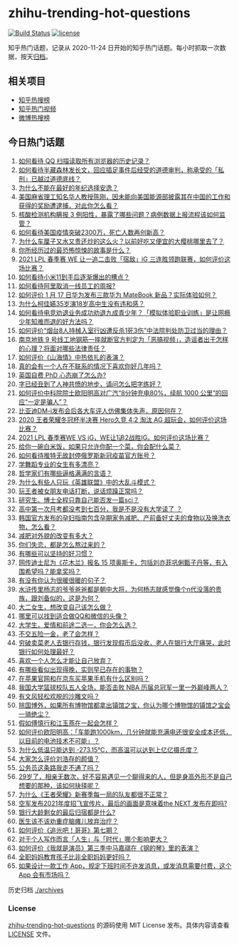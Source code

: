 # zhihu-trending-hot-questions

[![Build Status](https://github.com/justjavac/zhihu-trending-hot-questions/workflows/ci/badge.svg?branch=master)](https://github.com/justjavac/zhihu-trending-hot-questions/actions)
[![license](https://img.shields.io/github/license/justjavac/zhihu-trending-hot-questions)](https://github.com/justjavac/zhihu-trending-hot-questions/blob/master/LICENSE)

知乎热门话题，记录从 2020-11-24 日开始的知乎热门话题。每小时抓取一次数据，按天[归档](./archives)。

## 相关项目

- [知乎热搜榜](https://github.com/justjavac/zhihu-trending-top-search)
- [知乎热门视频](https://github.com/justjavac/zhihu-trending-hot-video)
- [微博热搜榜](https://github.com/justjavac/weibo-trending-hot-search)

## 今日热门话题

<!-- BEGIN -->
<!-- 最后更新时间 Mon Jan 18 2021 06:16:21 GMT+0800 (CST) -->
1. [如何看待 QQ 扫描读取所有浏览器的历史记录？](https://www.zhihu.com/question/439768601)
1. [如何看待半藏森林发长文，回应插足事件后经受的道德审判，称承受的「私刑」已越过道德底线？](https://www.zhihu.com/question/439844239)
1. [为什么不能在最好的年纪选择安逸？](https://www.zhihu.com/question/433551479)
1. [美国麻省理工知名华人教授陈刚，因未能向美国能源部披露其在中国的工作和获得的奖励遭逮捕，对此你怎么看？](https://www.zhihu.com/question/439471910)
1. [核酸检测机构瞒报 3 例阳性，暴露了哪些问题？病例数据上报流程该如何监管？](https://www.zhihu.com/question/439833126)
1. [如何看待美国疫情突破2300万，死亡人数再创新高？](https://www.zhihu.com/question/439147106)
1. [为什么车厘子又水又贵还炒的这么火？以前好吃又便宜的大樱桃哪里去了？](https://www.zhihu.com/question/390722002)
1. [你所经历过的最恐怖惊悚的故事是什么？](https://www.zhihu.com/question/21490596)
1. [2021 LPL 春季赛 WE 让一追二击败「宿敌」iG 三连胜领跑联赛，如何评价这场比赛？](https://www.zhihu.com/question/439857085)
1. [如何看待小米11到手后逐渐爆出的槽点？](https://www.zhihu.com/question/438478856)
1. [如何看待阿里取消一线员工的周报?](https://www.zhihu.com/question/407016117)
1. [如何评价 1 月 17 日华为发布三款华为 MateBook 新品？实际体验如何？](https://www.zhihu.com/question/439804938)
1. [为什么柯佳嬿35岁演18岁高中生没有违和感？](https://www.zhihu.com/question/438957474)
1. [如何看待电竞劝退业务成功劝退九成青少年？「模拟体验职业训练」是让网瘾少年知难而退的好方法吗？](https://www.zhihu.com/question/439147407)
1. [如何评价“烟台8人持械入室行凶遭反杀1死3伤”中法院判处防卫过当的理由？](https://www.zhihu.com/question/439477371)
1. [南京地铁 9 号线工地钢筋一摔就断官方判定为「恶搞视频」，造谣者出于怎样的心理？将面对哪些法律责任？](https://www.zhihu.com/question/438720571)
1. [如何评价《山海情》中热依扎的表演？](https://www.zhihu.com/question/439511164)
1. [真的会有一个人在不联系的情况下喜欢你好几年吗？](https://www.zhihu.com/question/430821316)
1. [英国自费 PhD 心态崩了怎么办?](https://www.zhihu.com/question/439137745)
1. [字已经丑到了人神共愤的地步，请问怎么把字练好？](https://www.zhihu.com/question/25058494)
1. [如何评价中科院院士欧阳明高对广汽“8分钟充电80%，续航 1000 公里”的回应“一定是骗人”？](https://www.zhihu.com/question/439766088)
1. [比亚迪DM-i发布会后各大车评人仿佛集体失声，原因何在？](https://www.zhihu.com/question/439175727)
1. [2020 王者荣耀冬冠杯半决赛 Hero久竞 4:2 淘汰 AG 超玩会，如何评价这场比赛？](https://www.zhihu.com/question/439858537)
1. [2021 LPL 春季赛WE VS iG，WE让1追2战胜IG。如何评价这场比赛？](https://www.zhihu.com/question/439830909)
1. [给你一碗白米饭，如果只允许你配一个菜，你会配什么菜？](https://www.zhihu.com/question/413602542)
1. [如何看待推特无故封停俄罗斯新冠疫苗官方账号？](https://www.zhihu.com/question/439506626)
1. [学舞蹈专业的女生有多漂亮？](https://www.zhihu.com/question/55105201)
1. [哲学家们有哪些逼格满满的言语？](https://www.zhihu.com/question/36158362)
1. [为什么有些人只玩《英雄联盟》中的大乱斗模式？](https://www.zhihu.com/question/439502389)
1. [玩王者被女朋友电话打断，说话烦躁正常吗？](https://www.zhihu.com/question/437454570)
1. [研究生、博士全程只靠自己能否发一篇sci？](https://www.zhihu.com/question/337008253)
1. [高中第一次月考都没考到七百分，我是不是没有大学读了   ？](https://www.zhihu.com/question/425753616)
1. [韩国官方发布的孕妇指南包含孕期家务减肥、产前备好丈夫的食物以及换洗衣物，怎么看？](https://www.zhihu.com/question/439320796)
1. [减肥对外貌的改变有多大？](https://www.zhihu.com/question/35667984)
1. [你们失恋，都是怎么熬过来的？](https://www.zhihu.com/question/375002826)
1. [有哪些可以坚持的好习惯？](https://www.zhihu.com/question/435173747)
1. [网传迪士尼为《花木兰》报名 15 项奥斯卡，包括刘亦菲巩俐甄子丹等，有入围希望吗？能拿奖吗？](https://www.zhihu.com/question/439793872)
1. [有没有你认为很暖很暖的句子？](https://www.zhihu.com/question/354919151)
1. [水浒传里杨志的爷爷爸爸都是朝中大将，为何杨志就感觉像个n代没落的贵族，跟刘备似的，这是为何？](https://www.zhihu.com/question/438027367)
1. [大二女生，想改变自己该怎么做？](https://www.zhihu.com/question/307285530)
1. [哪里可以找到适合做QQ和微信的头像？](https://www.zhihu.com/question/35357883)
1. [大学生，爱情和前途二选一，你会怎么选？](https://www.zhihu.com/question/435448002)
1. [不交五险一金，老了会怎样？](https://www.zhihu.com/question/383748418)
1. [穷破卖菜老人去银行存钱，银行发现假币后没收，老人在银行大厅痛哭，此时银行如何处理最好？](https://www.zhihu.com/question/434730115)
1. [喜欢一个人怎么才能让自己放弃？](https://www.zhihu.com/question/437109716)
1. [有哪些看似出现得晚，实则早已存在的事物？](https://www.zhihu.com/question/29201534)
1. [在苹果官网和在京东买苹果手机有什么区别吗？](https://www.zhihu.com/question/381430800)
1. [我国大学篮球校队五人全场，能否击败 NBA 历届总冠军一里一外巅峰两人？](https://www.zhihu.com/question/437842131)
1. [有文风轻松欢脱的沙雕文吗？](https://www.zhihu.com/question/347762439)
1. [除国博外，如果所有博物馆都拿出镇馆之宝，你认为哪个博物馆的镇馆之宝会一骑绝尘？](https://www.zhihu.com/question/439459795)
1. [假如傅慎行和江玉燕在一起会怎样？](https://www.zhihu.com/question/437332248)
1. [如何评价欧阳明高：「车能跑1000km，几分钟就能充满电还很安全成本还低，以目前的电池技术不可能」？](https://www.zhihu.com/question/439729404)
1. [为什么低温只能达到 -273.15℃，而高温可以达到上亿亿摄氏度？](https://www.zhihu.com/question/405858890)
1. [大家怎么评价刘浩存的颜值？](https://www.zhihu.com/question/415082238)
1. [公务员这条路我走不通了吗？](https://www.zhihu.com/question/439192444)
1. [29岁了，相亲无数次，好不容易遇见一个聊得来的人，但是身高外形不是自己想要的那种，该如何抉择呢？](https://www.zhihu.com/question/422905675)
1. [为什么《王者荣耀》新赛季每一局的队友都很不正常？](https://www.zhihu.com/question/439581801)
1. [空军发布2021年度招飞宣传片，最后的画面是意味着the NEXT 发布在即吗?](https://www.zhihu.com/question/438066522)
1. [银行大龄剩女的最后归宿都是什么?](https://www.zhihu.com/question/429775260)
1. [医生该不该劝重症脑瘫儿放弃治疗？](https://www.zhihu.com/question/276248335)
1. [如何评价《追光吧！哥哥》第七期？](https://www.zhihu.com/question/439698619)
1. [对于个人写作而言「人生」与「时代」哪个影响更大？](https://www.zhihu.com/question/378228422)
1. [如何评价《我就是演员》第三季中马嘉祺在《钢的琴》里的表演？](https://www.zhihu.com/question/439702630)
1. [全职妈妈教育孩子比非全职妈妈更好吗？](https://www.zhihu.com/question/438872781)
1. [如果设计一款工作 App，规定下班时间不许发消息，或发消息需要付费，这个 App 会有市场吗？](https://www.zhihu.com/question/439733944)
<!-- END -->

历史归档 [./archives](./archives)

### License

[zhihu-trending-hot-questions](https://github.com/justjavac/zhihu-trending-hot-questions) 的源码使用 MIT License 发布。具体内容请查看 [LICENSE](./LICENSE) 文件。

